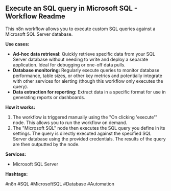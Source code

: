 ## Execute an SQL query in Microsoft SQL - Workflow Readme

This n8n workflow allows you to execute custom SQL queries against a Microsoft SQL Server database.

**Use cases:**

*   **Ad-hoc data retrieval:**  Quickly retrieve specific data from your SQL Server database without needing to write and deploy a separate application.  Ideal for debugging or one-off data pulls.
*   **Database monitoring:** Regularly execute queries to monitor database performance, table sizes, or other key metrics and potentially integrate with other services for alerting (though this workflow only executes the query).
*   **Data extraction for reporting:** Extract data in a specific format for use in generating reports or dashboards.

**How it works:**

1.  The workflow is triggered manually using the "On clicking 'execute'" node.  This allows you to run the workflow on demand.
2.  The "Microsoft SQL" node then executes the SQL query you define in its settings.  The query is directly executed against the specified SQL Server database using the provided credentials.  The results of the query are then outputted by the node.

**Services:**

*   Microsoft SQL Server

**Hashtags:**

#n8n #SQL #MicrosoftSQL #Database #Automation
